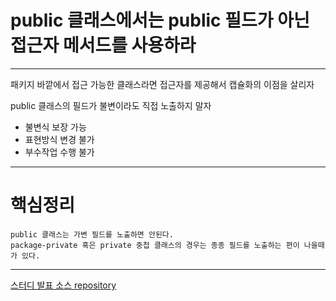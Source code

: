 # public 클래스에서는 public 필드가 아닌 접근자 메서드를 사용하라

---

패키지 바깥에서 접근 가능한 클래스라면 접근자를 제공해서 캡슐화의 이점을 살리자

public 클래스의 필드가 불변이라도 직접 노출하지 말자
    
* 불변식 보장 가능
* 표현방식 변경 불가
* 부수작업 수행 불가

---

# 핵심정리

```
public 클래스는 가변 필드를 노출하면 안된다.
package-private 혹은 private 중첩 클래스의 경우는 종종 필드를 노출하는 편이 나을때가 있다. 
```

---

[스터디 발표 소스 repository](https://github.com/EffectiveStudy/leesangho/tree/main/src/main/java/com/github/sangholee/dev/effectivejavastudy/study03_item16)
